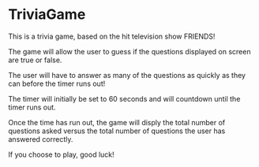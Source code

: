 # TriviaGame

This is a trivia game, based on the hit television show FRIENDS! 

The game will allow the user to guess if the questions displayed on screen are true or false.

The user will have to answer as many of the questions as quickly as they can before the timer runs out!

The timer will initially be set to 60 seconds and will countdown until the timer runs out.

Once the time has run out, the game will disply the total number of questions asked versus the total number of questions the user has answered correctly.

If you choose to play, good luck!